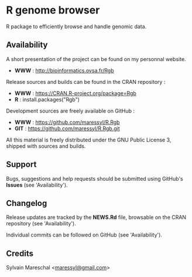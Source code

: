 R genome browser
================

R package to efficiently browse and handle genomic data.


Availability
------------

A short presentation of the project can be found on my personnal website.

* **WWW** : http://bioinformatics.ovsa.fr/Rgb

Release sources and builds can be found in the CRAN repository :

* **WWW** : https://CRAN.R-project.org/package=Rgb
* **R** : install.packages("Rgb")

Development sources are freely available on GitHub :

* **WWW** : https://github.com/maressyl/R.Rgb
* **GIT** : https://github.com/maressyl/R.Rgb.git

All this material is freely distributed under the GNU Public License 3, shipped with sources and builds.


Support
-------

Bugs, suggestions and help requests should be submitted using GitHub's **Issues** (see 'Availability').


Changelog
---------

Release updates are tracked by the **NEWS.Rd** file, browsable on the CRAN repository (see 'Availability').

Individual commits can be followed on GitHub (see 'Availability').


Credits
---------

Sylvain Mareschal <<maressyl@gmail.com>>


